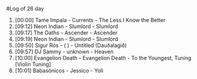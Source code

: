 #Log of 26 day

1. [00:00] Tame Impala - Currents - The Less I Know the Better
1. [09:12] Neon Indian - Slumlord - Slumlord
1. [09:17] The Oaths - Ascender - Ascender
1. [09:19] Neon Indian - Slumlord - Slumlord
1. [09:50] Sigur Rós - ( ) - Untitled (Dauðalagið)
1. [09:57] DJ Sammy - unknown - Heaven
1. [10:00] Evangelion Death - Evangelion Death - To the Youngest, Tuning [Violin Tuning]
1. [10:01] Babasónicos - Jessico - Yoli
